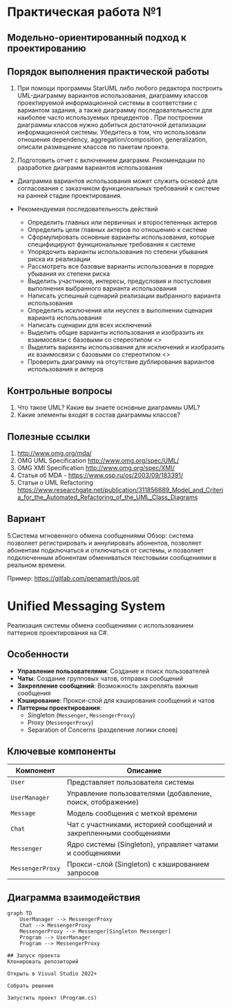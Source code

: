 # Практическая работа №1
## Модельно-ориентированный подход к проектированию

## Порядок выполнения практической работы
 
1.	При помощи программы StarUML либо любого редактора построить UML-диаграмму вариантов использования, диаграмму классов проектируемой информационной системы в соответствии с вариантом задания, а также диаграмму последовательности для наиболее часто используемых прецедентов . При построении диаграммы классов нужно добиться достаточной детализации информационной системы. Убедитесь в том, что использовали отношения dependency, aggregation/composition, generalization, описали размещение классов по пакетам проекта.

2.	Подготовить отчет с включением диаграмм.
Рекомендации по разработке диаграмм вариантов использования
-	Диаграмма вариантов использования может служить основой для согласования с заказчиком функциональных требований к системе на ранней стадии проектирования.
-	Рекомендуемая последовательность действий

    -	Определить главных или первичных и второстепенных актеров 
    -	Определить цели главных актеров по отношению к системе 
    -	Сформулировать основные варианты использования, которые специфицируют функциональные требования к системе 
    -	Упорядочить варианты использования по степени убывания риска их реализации 
    -	Рассмотреть все базовые варианты использования в порядке убывания их степени риска 
    -	Выделить участников, интересы, предусловия и постусловия выполнения выбранного варианта использования 
    -	Написать успешный сценарий реализации выбранного варианта использования 
    -	Определить исключения или неуспех в выполнении сценария варианта использования 
    -	Написать сценарии для всех исключений 
    -	Выделить общие варианты использования и изобразить их взаимосвязи с базовыми со стереотипом <<include>> 
    -	Выделить варианты использования для исключений и изобразить их взаимосвязи с базовыми со стереотипом <<extend>> 
    -	Проверить диаграмму на отсутствие дублирования вариантов использования и актеров 

## Контрольные вопросы

1.	Что такое UML? Какие вы знаете основные диаграммы UML?
2.	Какие элементы входят в состав диаграммы классов? 

## Полезные ссылки

1.	http://www.omg.org/mda/
2.	OMG UML Specification http://www.omg.org/spec/UML/ 
3.	OMG XMI Specification http://www.omg.org/spec/XMI/ 
4.	Статья об MDA - https://www.osp.ru/os/2003/09/183391/ 
5.	Статьи о UML Refactoring https://www.researchgate.net/publication/311856689_Model_and_Criteria_for_the_Automated_Refactoring_of_the_UML_Class_Diagrams 



## Вариант

5.Система мгновенного обмена сообщениями
Обзор: система позволяет регистрировать и аннулировать абонентов, позволяет абонентам подключаться и отключаться от системы, и позволяет подключенным абонентам обмениваться текстовыми сообщениями в реальном времени.



Пример: https://gitlab.com/penamarth/pos.git


# Unified Messaging System

Реализация системы обмена сообщениями с использованием паттернов проектирования на C#.

## Особенности
- **Управление пользователями**: Создание и поиск пользователей
- **Чаты**: Создание групповых чатов, отправка сообщений
- **Закрепление сообщений**: Возможность закреплять важные сообщения
- **Кэширование**: Прокси-слой для кэширования сообщений и чатов
- **Паттерны проектирования**:
  - Singleton (`Messenger`, `MessengerProxy`)
  - Proxy (`MessengerProxy`)
  - Separation of Concerns (разделение логики слоев)

## Ключевые компоненты
| Компонент          | Описание                                                                 |
|--------------------|--------------------------------------------------------------------------|
| `User`             | Представляет пользователя системы                                        |
| `UserManager`      | Управление пользователями (добавление, поиск, отображение)              |
| `Message`          | Модель сообщения с меткой времени                                        |
| `Chat`             | Чат с участниками, историей сообщений и закрепленными сообщениями        |
| `Messenger`        | Ядро системы (Singleton), управляет чатами и сообщениями                |
| `MessengerProxy`   | Прокси-слой (Singleton) с кэшированием запросов                         |

## Диаграмма взаимодействия
```mermaid
graph TD
    UserManager --> MessengerProxy
    Chat --> MessengerProxy
    MessengerProxy --> Messenger[Singleton Messenger]
    Program --> UserManager
    Program --> MessengerProxy

## Запуск проекта
Клонировать репозиторий

Открыть в Visual Studio 2022+

Собрать решение

Запустить проект (Program.cs)
